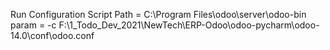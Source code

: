 Run Configuration
    Script Path = C:\Program Files\odoo\server\odoo-bin
    param = -c F:\1_Todo_Dev_2021\NewTech\ERP-Odoo\odoo-pycharm\odoo-14.0\conf\odoo.conf
